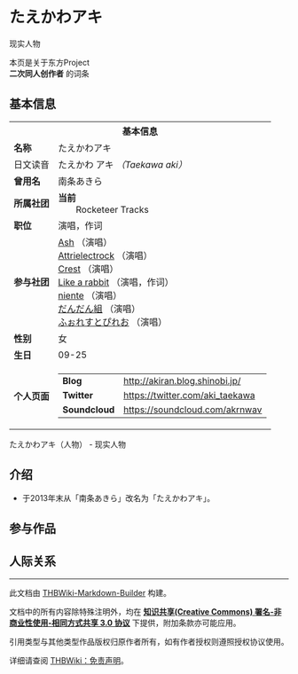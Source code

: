 # たえかわアキ

<!-- source html: G:\repos\THBWiki-Markdown-Builder\THBWikiMarkdown\Temp\main\c\c4\ns0%3A%E3%81%9F%E3%81%88%E3%81%8B%E3%82%8F%E3%82%A2%E3%82%AD.html -->

现实人物

本页是关于东方Project  
 **二次同人创作者** 的词条

## 基本信息

<table><tbody><tr><th colspan="3">基本信息</th></tr><tr><td class="label"><b>名称</b></td><td> たえかわアキ </td></tr><tr><td class="label">日文读音</td><td> たえかわ アキ <i>（Taekawa aki）</i> </td></tr><tr><td class="label"><b>曾用名</b></td><td>南条あきら</td></tr><tr><td class="label"><b>所属社团</b></td><td><b>当前</b><div style="margin-left:2em;">Rocketeer Tracks</div></td></tr><tr><td class="label"><b>职位</b></td><td>演唱，作词</td></tr><tr><td class="label"><b>参与社团</b></td><td><a href="./Ash.md" title="Ash">Ash</a> （演唱）<br><a href="./Attrielectrock.md" title="Attrielectrock">Attrielectrock</a> （演唱）<br><a href="./Crest.md" title="Crest">Crest</a> （演唱）<br><a href="./Like_a_rabbit.md" title="Like a rabbit">Like a rabbit</a> （演唱，作词）<br><a href="/index.php?title=niente&amp;action=edit&amp;redlink=1" class="new" title="niente（页面不存在）">niente</a> （演唱）<br><a href="./だんだん組.md" title="だんだん組">だんだん組</a> （演唱）<br><a href="./ふぉれすとぴれお.md" title="ふぉれすとぴれお">ふぉれすとぴれお</a> （演唱）</td></tr><tr><td class="label"><b>性别</b></td><td>女</td></tr><tr><td class="label"><b>生日</b></td><td>09-25</td></tr><tr><td class="label"><b>个人页面</b></td><td><table border="0" cellspacing="0" cellpadding="0"><tbody><tr><td><b>Blog</b></td><td><a rel="nofollow" class="external free" href="http://akiran.blog.shinobi.jp/">http://akiran.blog.shinobi.jp/</a></td></tr><tr><td><b>Twitter</b></td><td><a rel="nofollow" class="external free" href="https://twitter.com/aki_taekawa">https://twitter.com/aki_taekawa</a></td></tr><tr><td><b>Soundcloud</b></td><td><a rel="nofollow" class="external free" href="https://soundcloud.com/akrnwav">https://soundcloud.com/akrnwav</a></td></tr></tbody></table></td></tr></tbody></table>

たえかわアキ（人物） - 现实人物

## 介绍
- 于2013年末从「南条あきら」改名为「たえかわアキ」。


## 参与作品

## 人际关系




---

此文档由 [THBWiki-Markdown-Builder](https://github.com/Delsin-Yu/THBWiki-Markdown-Builder) 构建。

文档中的所有内容除特殊注明外，均在 [**知识共享(Creative Commons) 署名-非商业性使用-相同方式共享 3.0 协议**](https://creativecommons.org/licenses/by-sa/3.0/deed.zh-hans) 下提供，附加条款亦可能应用。

引用类型与其他类型作品版权归原作者所有，如有作者授权则遵照授权协议使用。

详细请查阅 [THBWiki：免责声明](https://thbwiki.cc/THBWiki:%E5%85%8D%E8%B4%A3%E5%A3%B0%E6%98%8E)。

